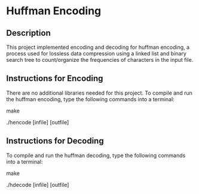 # Huffman Encoding

## Description
This project implemented encoding and decoding for huffman encoding, a process used for lossless data compression using a linked list and binary search tree to count/organize the frequencies of characters in the input file.


## Instructions for Encoding
There are no additional libraries needed for this project. To compile and run the huffman encoding, type the following commands into a terminal:

make

./hencode [infile] [outfile]


## Instructions for Decoding
To compile and run the huffman decoding, type the following commands into a terminal:

make

./hdecode [infile] [outfile]
